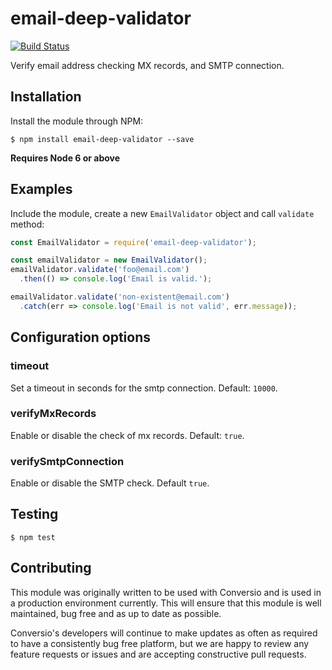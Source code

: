 # email-deep-validator

[![Build Status](https://travis-ci.org/getconversio/email-deep-validator.svg?branch=master)](https://travis-ci.org/getconversio/email-deep-validator)

Verify email address checking MX records, and SMTP connection.

## Installation

Install the module through NPM:

    $ npm install email-deep-validator --save

**Requires Node 6 or above**

## Examples

Include the module, create a new `EmailValidator` object and call `validate` method:

```javascript
const EmailValidator = require('email-deep-validator');

const emailValidator = new EmailValidator();
emailValidator.validate('foo@email.com')
  .then(() => console.log('Email is valid.');

emailValidator.validate('non-existent@email.com')
  .catch(err => console.log('Email is not valid', err.message));
```

## Configuration options

### timeout

Set a timeout in seconds for the smtp connection. Default: `10000`.

### verifyMxRecords

Enable or disable the check of mx records. Default: `true`.

### verifySmtpConnection

Enable or disable the SMTP check. Default `true`.

## Testing

    $ npm test

## Contributing

This module was originally written to be used with Conversio and is used in a production environment currently. This will ensure that this module is well maintained, bug free and as up to date as possible.

Conversio's developers will continue to make updates as often as required to have a consistently bug free platform, but we are happy to review any feature requests or issues and are accepting constructive pull requests.
